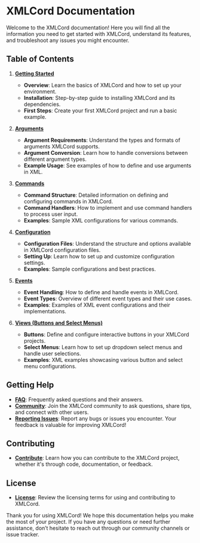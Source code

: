 # XMLCord Documentation

Welcome to the XMLCord documentation! Here you will find all the information you need to get started with XMLCord, understand its features, and troubleshoot any issues you might encounter.

## Table of Contents

1. **[Getting Started](get-started.md)**
   - **Overview**: Learn the basics of XMLCord and how to set up your environment.
   - **Installation**: Step-by-step guide to installing XMLCord and its dependencies.
   - **First Steps**: Create your first XMLCord project and run a basic example.

2. **[Arguments](arguments.md)**
   - **Argument Requirements**: Understand the types and formats of arguments XMLCord supports.
   - **Argument Conversion**: Learn how to handle conversions between different argument types.
   - **Example Usage**: See examples of how to define and use arguments in XML.

3. **[Commands](commands.md)**
   - **Command Structure**: Detailed information on defining and configuring commands in XMLCord.
   - **Command Handlers**: How to implement and use command handlers to process user input.
   - **Examples**: Sample XML configurations for various commands.

4. **[Configuration](configuration.md)**
   - **Configuration Files**: Understand the structure and options available in XMLCord configuration files.
   - **Setting Up**: Learn how to set up and customize configuration settings.
   - **Examples**: Sample configurations and best practices.

5. **[Events](events.md)**
   - **Event Handling**: How to define and handle events in XMLCord.
   - **Event Types**: Overview of different event types and their use cases.
   - **Examples**: Examples of XML event configurations and their implementations.

6. **[Views (Buttons and Select Menus)](views.md)**
   - **Buttons**: Define and configure interactive buttons in your XMLCord projects.
   - **Select Menus**: Learn how to set up dropdown select menus and handle user selections.
   - **Examples**: XML examples showcasing various button and select menu configurations.

## Getting Help

- **[FAQ](faq.md)**: Frequently asked questions and their answers.
- **[Community](community.md)**: Join the XMLCord community to ask questions, share tips, and connect with other users.
- **[Reporting Issues](https://github.com/MateOp1337/XMLCord/issues)**: Report any bugs or issues you encounter. Your feedback is valuable for improving XMLCord!

## Contributing

- **[Contribute](contribute.md)**: Learn how you can contribute to the XMLCord project, whether it's through code, documentation, or feedback.

## License

- **[License](LICENSE.md)**: Review the licensing terms for using and contributing to XMLCord.

Thank you for using XMLCord! We hope this documentation helps you make the most of your project. If you have any questions or need further assistance, don’t hesitate to reach out through our community channels or issue tracker.
